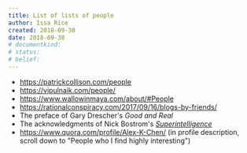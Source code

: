 ```yaml
---
title: List of lists of people
author: Issa Rice
created: 2018-09-30
date: 2018-09-30
# documentkind:
# status:
# belief:
---
```


* <https://patrickcollison.com/people>
* <https://vipulnaik.com/people/>
* <https://www.wallowinmaya.com/about/#People>
* <https://rationalconspiracy.com/2017/09/16/blogs-by-friends/>
* The preface of Gary Drescher's _Good and Real_
* The acknowledgments of Nick Bostrom's
  [_Superintelligence_](https://en.wikipedia.org/wiki/Superintelligence:_Paths,_Dangers,_Strategies)
* <https://www.quora.com/profile/Alex-K-Chen/> (in profile description, scroll
  down to "People who I find highly interesting")
